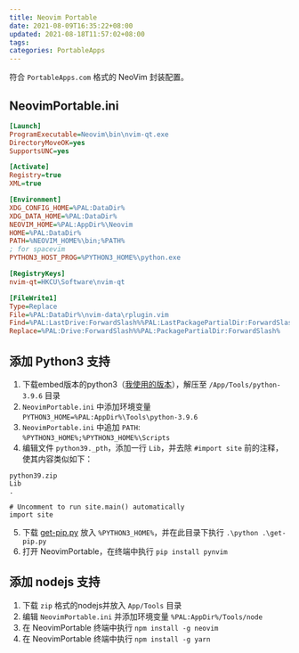 ```yaml
---
title: Neovim Portable
date: 2021-08-09T16:35:22+08:00
updated: 2021-08-18T11:57:02+08:00
tags:
categories: PortableApps
---
```


符合 `PortableApps.com` 格式的 NeoVim 封装配置。

<!-- more -->

## NeovimPortable.ini

```ini
[Launch]
ProgramExecutable=Neovim\bin\nvim-qt.exe
DirectoryMoveOK=yes
SupportsUNC=yes

[Activate]
Registry=true
XML=true

[Environment]
XDG_CONFIG_HOME=%PAL:DataDir%
XDG_DATA_HOME=%PAL:DataDir%
NEOVIM_HOME=%PAL:AppDir%\Neovim
HOME=%PAL:DataDir%
PATH=%NEOVIM_HOME%\bin;%PATH%
; for spacevim
PYTHON3_HOST_PROG=%PYTHON3_HOME%\python.exe

[RegistryKeys]
nvim-qt=HKCU\Software\nvim-qt

[FileWrite1]
Type=Replace
File=%PAL:DataDir%\nvim-data\rplugin.vim
Find=%PAL:LastDrive:ForwardSlash%%PAL:LastPackagePartialDir:ForwardSlash%
Replace=%PAL:Drive:ForwardSlash%%PAL:PackagePartialDir:ForwardSlash%
```

## 添加 Python3 支持

1. 下载embed版本的python3（[我使用的版本](https://www.python.org/ftp/python/3.9.6/python-3.9.6-embed-amd64.zip)），解压至 `/App/Tools/python-3.9.6` 目录
2. `NeovimPortable.ini` 中添加环境变量 `PYTHON3_HOME=%PAL:AppDir%\Tools\python-3.9.6`
3. `NeovimPortable.ini` 中追加 `PATH`: `%PYTHON3_HOME%;%PYTHON3_HOME%\Scripts`
4. 编辑文件 `python39._pth`，添加一行 `Lib`，并去除 `#import site` 前的注释，使其内容类似如下：
```
python39.zip
Lib
.

# Uncomment to run site.main() automatically
import site
```
5. 下载 [get-pip.py](https://pip.pypa.io/en/stable/installation/) 放入 `%PYTHON3_HOME%`，并在此目录下执行 `.\python .\get-pip.py`
6. 打开 NeovimPortable，在终端中执行 `pip install pynvim`

## 添加 nodejs 支持

1. 下载 `zip` 格式的nodejs并放入 `App/Tools` 目录
2. 编辑 `NeovimPortable.ini` 并添加环境变量 `%PAL:AppDir%/Tools/node`
3. 在 NeovimPortable 终端中执行 `npm install -g neovim`
4. 在 NeovimPortable 终端中执行 `npm install -g yarn`
